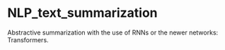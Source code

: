 # NLP_text_summarization
Abstractive summarization with the use of RNNs or the newer networks: Transformers.
